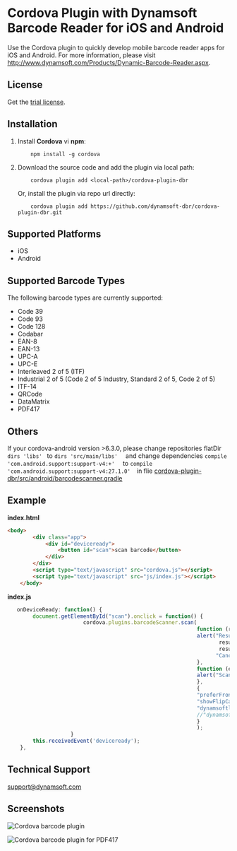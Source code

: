 # Cordova Plugin with Dynamsoft Barcode Reader for iOS and Android
Use the Cordova plugin to quickly develop mobile barcode reader apps for iOS and Android. For more information, please visit http://www.dynamsoft.com/Products/Dynamic-Barcode-Reader.aspx.

## License
Get the [trial license](https://www.dynamsoft.com/CustomerPortal/Portal/Triallicense.aspx).

## Installation
1. Install **Cordova** vi **npm**:

    ```  
        npm install -g cordova
    ```

2. Download the source code and add the plugin via local path:

    ```
        cordova plugin add <local-path>/cordova-plugin-dbr
    ```

   Or, install the plugin via repo url directly:
    ```
        cordova plugin add https://github.com/dynamsoft-dbr/cordova-plugin-dbr.git
    ```

## Supported Platforms

- iOS
- Android

## Supported Barcode Types ##
The following barcode types are currently supported:

* Code 39
* Code 93
* Code 128
* Codabar
* EAN-8
* EAN-13
* UPC-A
* UPC-E
* Interleaved 2 of 5 (ITF)
* Industrial 2 of 5 (Code 2 of 5 Industry, Standard 2 of 5, Code 2 of 5)
* ITF-14 
* QRCode
* DataMatrix
* PDF417
## Others ##
If your cordova-android version >6.3.0, please change  repositories flatDir ``` dirs 'libs'  ``` to   ```dirs 'src/main/libs'  ``` and change  dependencies ``` compile 'com.android.support:support-v4:+'   ``` to   ```compile 'com.android.support:support-v4:27.1.0'  ```in flie [cordova-plugin-dbr/src/android/barcodescanner.gradle](https://github.com/dynamsoft-dbr/cordova-plugin-dbr/blob/master/src/android/barcodescanner.gradle) 


## Example

**index.html**

```html
<body>
        <div class="app">
            <div id="deviceready">
                <button id="scan">scan barcode</button>
            </div>
        </div>
        <script type="text/javascript" src="cordova.js"></script>
        <script type="text/javascript" src="js/index.js"></script>
    </body>
```

**index.js**

```js
   onDeviceReady: function() {
        document.getElementById("scan").onclick = function() {
                        cordova.plugins.barcodeScanner.scan(
                                                            function (result) {
                                                            alert("Results: \n" +
                                                                   result.text + "\n" +
                                                                   result.format + "\n" +
                                                                  "Cancelled: " + result.cancelled);
                                                            },
                                                            function (error) {
                                                            alert("Scanning failed: " + error);
                                                            },
                                                            {
                                                            "preferFrontCamera" : false, // iOS and Android
                                                            "showFlipCameraButton" : true, // iOS and Android
                                                            "dynamsoftlicense": "your license ",//set the dynamsoftbarcodereader license
                                                            //"dynamsoftlicenseKey": "", //set the server license key
                                                            }
                                                            );
                    }
        this.receivedEvent('deviceready');
    },
```

## Technical Support
support@dynamsoft.com

## Screenshots
![Cordova barcode plugin](http://www.codepool.biz/wp-content/uploads/2018/04/IMG_2911.PNG)

![Cordova barcode plugin for PDF417](http://www.codepool.biz/wp-content/uploads/2018/04/IMG_2913.PNG)
